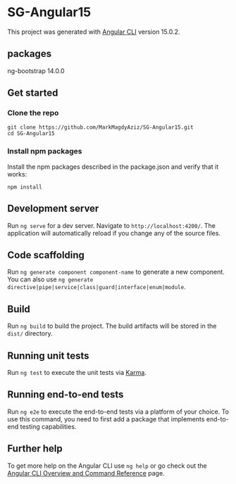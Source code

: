 # SG-Angular15
This project was generated with [Angular CLI](https://github.com/angular/angular-cli) version 15.0.2.

## packages
ng-bootstrap 14.0.0

## Get started
### Clone the repo
```shell
git clone https://github.com/MarkMagdyAziz/SG-Angular15.git
cd SG-Angular15
```

### Install npm packages
Install the npm packages described in the package.json and verify that it works:

```shell
npm install
```
## Development server

Run `ng serve` for a dev server. Navigate to `http://localhost:4200/`. The application will automatically reload if you change any of the source files.

## Code scaffolding

Run `ng generate component component-name` to generate a new component. You can also use `ng generate directive|pipe|service|class|guard|interface|enum|module`.

## Build

Run `ng build` to build the project. The build artifacts will be stored in the `dist/` directory.

## Running unit tests

Run `ng test` to execute the unit tests via [Karma](https://karma-runner.github.io).

## Running end-to-end tests

Run `ng e2e` to execute the end-to-end tests via a platform of your choice. To use this command, you need to first add a package that implements end-to-end testing capabilities.

## Further help

To get more help on the Angular CLI use `ng help` or go check out the [Angular CLI Overview and Command Reference](https://angular.io/cli) page.

